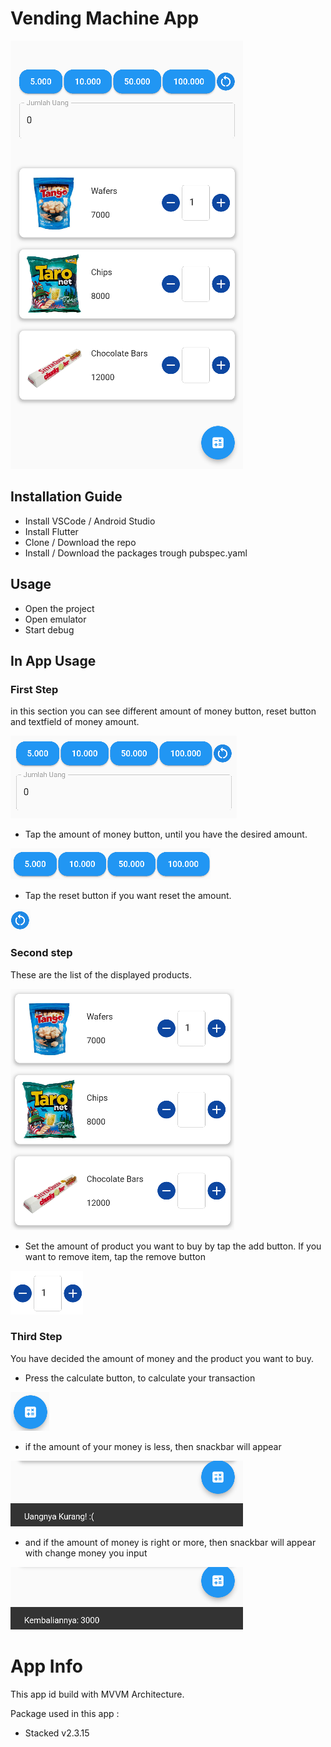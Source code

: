 # Vending Machine App

![This is a alt text.](/images/vendingMachine.png "Vending Machine App.")

## Installation Guide

* Install VSCode / Android Studio
* Install Flutter
* Clone / Download the repo
* Install / Download the packages trough pubspec.yaml

## Usage

* Open the project
* Open emulator
* Start debug

## In App Usage

### First Step

in this section you can see different amount of money button, reset button and textfield of money amount.

![This is a alt text.](/images/header.png "Money amount Section.")

* Tap the amount of money button, until you have the desired amount.

![This is a alt text.](/images/buttonUang.png "Button uang.")

* Tap the reset button if you want reset the amount.

![This is a alt text.](/images/buttonReset.png "Button reset.")

### Second step

These are the list of the displayed products. 

![This is a alt text.](/images/listCard.png "Product Section.")

* Set the amount of product you want to buy by tap the add button. If you want to remove item, tap the remove button

![This is a alt text.](/images/jumlah.png "Increase / Decrease.")

### Third Step

You have decided the amount of money and the product you want to buy.

* Press the calculate button, to calculate your transaction

![This is a alt text.](/images/buttonCalculate.png "Button calculate.")

* if the amount of your money is less, then snackbar will appear

![This is a alt text.](/images/uangKurang.png "Less money.")

* and if the amount of money is right or more, then snackbar will appear with change money you input

![This is a alt text.](/images/kembalian.png "Money change.")

# App Info

This app id build with MVVM Architecture.

Package used in this app :

* Stacked v2.3.15